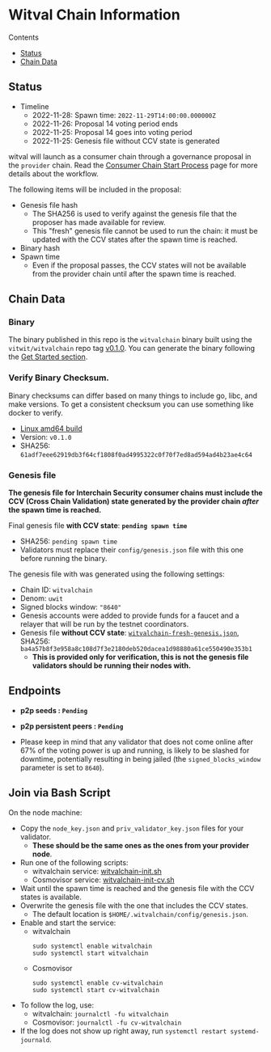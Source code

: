 # Witval Chain Information

Contents

* [Status](#status)
* [Chain Data](#chain-data)

## Status

* Timeline
  * 2022-11-28: Spawn time: `2022-11-29T14:00:00.000000Z`
  * 2022-11-26: Proposal 14 voting period ends
  * 2022-11-25: Proposal 14 goes into voting period
  * 2022-11-25: Genesis file without CCV state is generated

witval will launch as a consumer chain through a governance proposal in the `provider` chain. Read the [Consumer Chain Start Process](/docs/Consumer-Chain-Start-Process.md) page for more details about the workflow.

The following items will be included in the proposal:
* Genesis file hash
  * The SHA256 is used to verify against the genesis file that the proposer has made available for review.
  * This "fresh" genesis file cannot be used to run the chain: it must be updated with the CCV states after the spawn time is reached.
* Binary hash
* Spawn time
  * Even if the proposal passes, the CCV states will not be available from the provider chain until after the spawn time is reached.

## Chain Data

### Binary

The binary published in this repo is the `witvalchain` binary built using the `vitwit/witvalchain` repo tag [v0.1.0](https://github.com/vitwit/witvalchain/releases/tag/v0.1.0). You can generate the binary following the [Get Started section](https://github.com/vitwit/witvalchain/tree/v0.1.0#get-started).


### Verify Binary Checksum.
Binary checksums can differ based on many things to include go, libc, and make versions. To get a consistent checksum you can use something like docker to verify.

  * [Linux amd64 build](witvalchain)
  * Version: `v0.1.0`
  * SHA256: `61adf7eee62919db3f64cf1808f0ad4995322c0f70f7ed8ad594ad4b23ae4c64`

### Genesis file

**The genesis file for Interchain Security consumer chains must include the CCV (Cross Chain Validation) state generated by the provider chain _after_ the spawn time is reached.**

Final genesis file **with CCV state**: **`pending spawn time`**
- SHA256: `pending spawn time`
- Validators must replace their `config/genesis.json` file with this one before running the binary.

The genesis file with was generated using the following settings:

* Chain ID: `witvalchain`
* Denom: `uwit`
* Signed blocks window: `"8640"`
* Genesis accounts were added to provide funds for a faucet and a relayer that will be run by the testnet coordinators.
* Genesis file **without CCV state**: [`witvalchain-fresh-genesis.json`](witvalchain-fresh-genesis.json), SHA256: `ba4a57b8f3e958a8c108d7f3e2180deb520dacea1d98880a61ce550490e353b1`
  * **This is provided only for verification, this is not the genesis file validators should be running their nodes with.**

## Endpoints

* **p2p seeds : `Pending`**
* **p2p persistent peers : `Pending`**

* Please keep in mind that any validator that does not come online after 67% of the voting power is up and running, is likely to be slashed for downtime, potentially resulting in being jailed (the `signed_blocks_window` parameter is set to `8640`).

## Join via Bash Script

On the node machine:
- Copy the `node_key.json` and `priv_validator_key.json` files for your validator.
  - **These should be the same ones as the ones from your provider node**.
- Run one of the following scripts:
  - witvalchain service: [witvalchain-init.sh](witvalchain-init.sh)
  - Cosmovisor service: [witvalchain-init-cv.sh](witvalchain-init-cv.sh)
- Wait until the spawn time is reached and the genesis file with the CCV states is available.
- Overwrite the genesis file with the one that includes the CCV states.
  - The default location is `$HOME/.witvalchain/config/genesis.json`.
- Enable and start the service:
  - witvalchain
    ```
    sudo systemctl enable witvalchain
    sudo systemctl start witvalchain
    ```
  - Cosmovisor
    ```
    sudo systemctl enable cv-witvalchain
    sudo systemctl start cv-witvalchain
    ```
- To follow the log, use:
  - witvalchain: `journalctl -fu witvalchain`
  - Cosmovisor: `journalctl -fu cv-witvalchain`
- If the log does not show up right away, run `systemctl restart systemd-journald`.